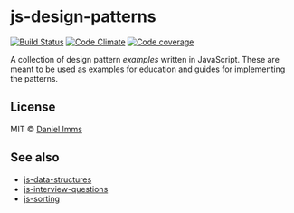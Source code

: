 # js-design-patterns

[![Build Status](http://img.shields.io/travis/gwtw/js-design-patterns.svg?style=flat)](http://travis-ci.org/gwtw/js-design-patterns)
[![Code Climate](http://img.shields.io/codeclimate/github/gwtw/js-design-patterns.svg?style=flat)](https://codeclimate.com/github/gwtw/js-design-patterns)
[![Code coverage](http://img.shields.io/codeclimate/coverage/github/gwtw/js-design-patterns.svg?style=flat)](https://codeclimate.com/github/gwtw/js-design-patterns)

A collection of design pattern *examples* written in JavaScript. These are meant to be used as examples for education and guides for implementing the patterns.



## License

MIT © [Daniel Imms](http://www.growingwiththeweb.com)



## See also

* [js-data-structures](https://github.com/gwtw/js-data-structures)
* [js-interview-questions](https://github.com/gwtw/js-interview-questions)
* [js-sorting](https://github.com/gwtw/js-sorting)

